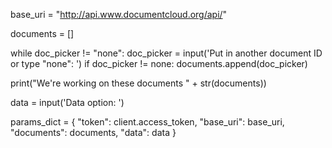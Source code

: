 base_uri = "http://api.www.documentcloud.org/api/"

documents = []

while doc_picker != "none":
    doc_picker = input('Put in another document ID or type "none": ')
        if doc_picker != none:
            documents.append(doc_picker)

print("We're working on these documents " + str(documents))

data = input('Data option: ')

params_dict =  { 
    "token": client.access_token, 
    "base_uri": base_uri,
    "documents": documents,
    "data": data
    }
